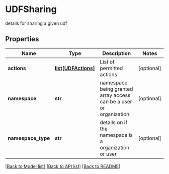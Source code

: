 # UDFSharing

details for sharing a given udf
## Properties
Name | Type | Description | Notes
------------ | ------------- | ------------- | -------------
**actions** | [**list[UDFActions]**](UDFActions.md) | List of permitted actions | [optional] 
**namespace** | **str** | namespace being granted array access can be a user or organization | [optional] 
**namespace_type** | **str** | details on if the namespace is a organization or user | [optional] 

[[Back to Model list]](../README.md#documentation-for-models) [[Back to API list]](../README.md#documentation-for-api-endpoints) [[Back to README]](../README.md)


